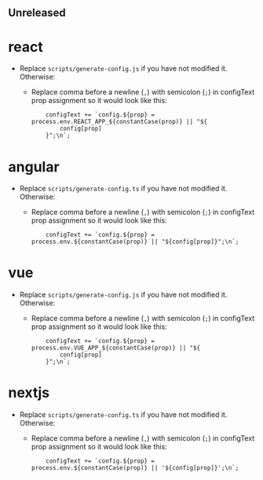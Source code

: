 ## Unreleased

# react

* Replace `scripts/generate-config.js` if you have not modified it. Otherwise:
    * Replace comma before a newline (`,`) with semicolon (`;`) in configText prop assignment so it would look like this:
        
        ```
            configText += `config.${prop} = process.env.REACT_APP_${constantCase(prop)} || "${
                config[prop]
            }";\n`;
        ```

# angular

* Replace `scripts/generate-config.ts` if you have not modified it. Otherwise:
    * Replace comma before a newline (`,`) with semicolon (`;`) in configText prop assignment so it would look like this:
        
        ```
            configText += `config.${prop} = process.env.${constantCase(prop)} || "${config[prop]}";\n`;
        ```


# vue

* Replace `scripts/generate-config.js` if you have not modified it. Otherwise:
    * Replace comma before a newline (`,`) with semicolon (`;`) in configText prop assignment so it would look like this:
        
        ```
            configText += `config.${prop} = process.env.VUE_APP_${constantCase(prop)} || "${
                config[prop]
            }";\n`;
        ```

# nextjs

* Replace `scripts/generate-config.ts` if you have not modified it. Otherwise:
    * Replace comma before a newline (`,`) with semicolon (`;`) in configText prop assignment so it would look like this:
        
        ```
            configText += `config.${prop} = process.env.${constantCase(prop)} || '${config[prop]}';\n`;
        ```
